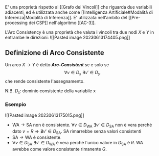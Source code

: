E' una proprietà rispetto al [[Grafo dei Vincoli]] che riguarda due variabili adiacenti, ed è utilizzata anche come [[Intelligenza Artificiale#Modalità di Inferenza|Modalità di Inferenza]].
E' utilizzata nell'ambito del [[Pre-processing dei CSP]] nell'algoritmo [[AC-3]].

L'Arc Consistency è una proprietà che valuta i vincoli tra due nodi $X$ e $Y$ in entrambe le direzioni:
![[Pasted image 20230613174405.png]]

## Definizione di Arco Consistente
Un arco $X\rightarrow Y$ è detto ***Arc-Consistent*** se e solo se
$$\forall v \in D_x\  \exists v'\in D_y $$
che rende consistente l'assegnamento.

N.B. $D_x$: dominio consistente della variabile x

### Esempio

![[Pasted image 20230613175015.png]]

- $\text{WA}\rightarrow\text{SA}$ non è consistente. 
  $\forall v \in D_\text{WA}\  \exists v'\in D_\text{SA}$ non è vera perché dato $v = R \Rightarrow \nexists v'\in  D_\text{SA}$.
  $\text{SA}$ rimarrebbe senza valori consistenti
- $\text{SA}\rightarrow \text{WA}$ è consistente.
- $\forall v \in D_\text{SA}\  \exists v'\in D_\text{WA}$ è vera perché l'unico valore in $D_\text{SA}$ è $R$.
  $\text{WA}$ avrebbe come valore consistente rimanente $G$.
